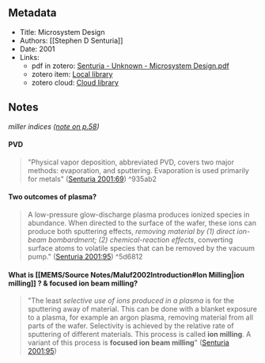 ## Metadata
- Title:  Microsystem Design
- Authors: [[Stephen D Senturia]]
- Date: 2001
- Links:
	- pdf in zotero: [Senturia - Unknown - Microsystem Design.pdf](zotero://open-pdf/library/items/9QAVL3SU)
	- zotero item: [Local library](zotero://select/items/1_U3QRKQWP)
	- zotero cloud: [Cloud library](http://zotero.org/users/6180291/items/U3QRKQWP)
 
## Notes


_miller indices ([note on p.58](zotero://open-pdf/library/items/9QAVL3SU?page=58))_

#### PVD
> "Physical vapor deposition, abbreviated PVD, covers two major methods: evaporation, and sputtering. Evaporation is used primarily for metals" ([Senturia 2001:69](zotero://open-pdf/library/items/9QAVL3SU?page=69)) ^935ab2

#### Two outcomes of plasma?
> A low-pressure glow-discharge plasma produces ionized species in abundance. When directed to the surface of the wafer, these ions can produce both sputtering effects, *removing material by (1) direct ion-beam bombardment; (2) chemical-reaction effects*, converting surface atoms to volatile species that can be removed by the vacuum pump." ([Senturia 2001:95](zotero://open-pdf/library/items/9QAVL3SU?page=95)) 
 ^5d6812

#### What is  [[MEMS/Source Notes/Maluf2002Introduction#Ion Milling|ion milling]] ? & focused ion beam milling?
 > "The least *selective use of ions produced in a plasma* is for the sputtering away of material. This can be done with a blanket exposure to a plasma, for example an argon plasma, removing material from all parts of the wafer. Selectivity is achieved by the relative rate of sputtering of different materials. This process is called **ion milling**. A variant of this process is **focused ion beam milling**" ([Senturia 2001:95](zotero://open-pdf/library/items/9QAVL3SU?page=95))



